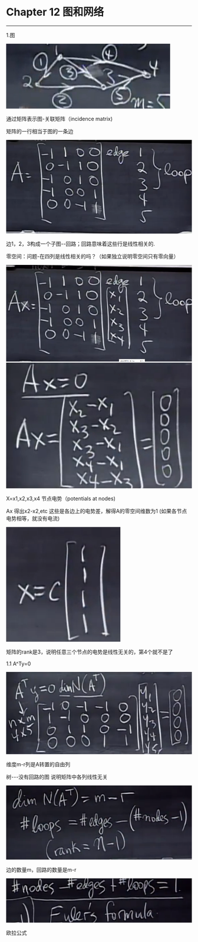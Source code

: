 # Chapter 12 图和网络

---

1.图

![](/assets/微信图片_20180115112728.png)

通过矩阵表示图-关联矩阵（incidence matrix\)

矩阵的一行相当于图的一条边

![](/assets/微信图片_20180115112735.png)

边1，2，3构成一个子图--回路；回路意味着这些行是线性相关的.

零空间：问题-在四列是线性相关的吗？（如果独立说明零空间只有零向量）

![](/assets/微信图片_20180115112739.png)![](/assets/微信图片_20180115112742.png)

X=x1,x2,x3,x4 节点电势（potentials at nodes\)

Ax 得出x2-x2,etc 这些是各边上的电势差，解得A的零空间维数为1  \(如果各节点电势相等，就没有电流\)

![](/assets/微信图片_20180115112745.png)

矩阵的rank是3，说明任意三个节点的电势是线性无关的，第4个就不是了



1.1 A^Ty=0 

![](/assets/微信图片_20180115112748.png)

维度m-r列是A转置的自由列 

树---没有回路的图 说明矩阵中各列线性无关

![](/assets/微信图片_20180115112750.png)

边的数量m，回路的数量是m-r

![](/assets/微信图片_20180115112753.png)

欧拉公式



